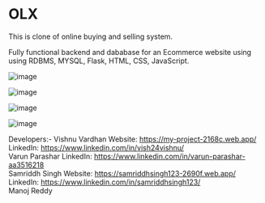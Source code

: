 # OLX

This is clone of online buying and selling system.

Fully functional backend and dababase for an Ecommerce website using using RDBMS, MYSQL, Flask, HTML, CSS, JavaScript. 

![image](https://user-images.githubusercontent.com/75430163/178966525-1e72731a-79fe-43a9-be66-bb52e8c064ec.png)

![image](https://user-images.githubusercontent.com/75430163/178966567-732b73c8-cca1-4c1a-a79a-17eca06dc332.png)

![image](https://user-images.githubusercontent.com/75430163/178966615-2e0d0488-1c2c-412c-ab9b-4d7f5609910e.png)

![image](https://user-images.githubusercontent.com/75430163/178966640-c6d4c7c7-a6b5-405b-a190-927344665e55.png)

Developers:-
Vishnu Vardhan
  Website: https://my-project-2168c.web.app/
  LinkedIn: https://www.linkedin.com/in/vish24vishnu/  <br />
Varun Parashar
  LinkedIn: https://www.linkedin.com/in/varun-parashar-aa3516218 <br />
Samriddh Singh
  Website: https://samriddhsingh123-2690f.web.app/
  LinkedIn: https://www.linkedin.com/in/samriddhsingh123/ <br />
Manoj Reddy
